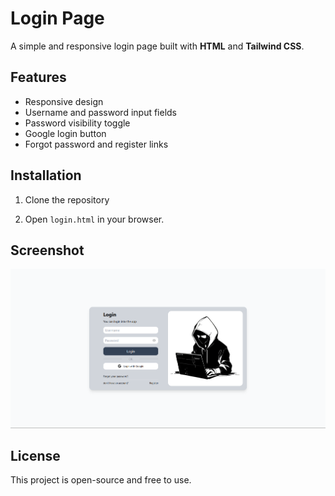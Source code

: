# Login Page

A simple and responsive login page built with **HTML** and **Tailwind CSS**.

## Features

- Responsive design
- Username and password input fields
- Password visibility toggle
- Google login button
- Forgot password and register links

## Installation

1. Clone the repository

2. Open `login.html` in your browser.

## Screenshot

![Login Page Preview](./screenshots/image.png)

## License

This project is open-source and free to use.
